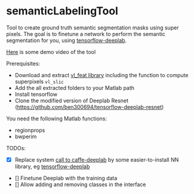 # semanticLabelingTool
Tool to create ground truth semantic segmentation masks using super pixels. 
The goal is to finetune a network to perform the semantic segmentation for you,
using [tensorflow-deeplab](https://github.com/DrSleep/tensorflow-deeplab-resnet).

[Here](https://youtu.be/oycY0ZMMszI) is some demo video of the tool

Prerequisites:  
 - Download and extract [vl_feat library](http://www.vlfeat.org/) including the function to compute superpixels `vl_slic`
 - Add the all extracted folders to your Matlab path
 - Install tensorflow
 - Clone the modified version of Deeplab Resnet (https://github.com/ben300694/tensorflow-deeplab-resnet)

You need the following Matlab functions:
 - regionprops
 - bwperim


TODOs:
 - [x] Replace system [call to caffe-deeplab](https://github.com/mgarbade/semanticLabelingTool/blob/43cbde95bf7fbd802e0f25f773517d2a3956cb82/getSematicLabels.m#L1-L41) by some easier-to-install NN library, eg [tensorflow-deeplab](https://github.com/DrSleep/tensorflow-deeplab-resnet)
 - [] Finetune Deeplab with the training data
 - [] Allow adding and removing classes in the interface

